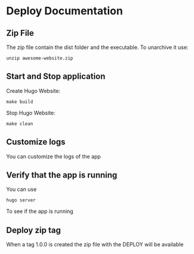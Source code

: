 # Deploy Documentation

## Zip File

The zip file contain the dist folder and the executable.
To unarchive it use:

    unzip awesome-website.zip

## Start and Stop application

Create Hugo Website:

    make build

Stop Hugo Website:

    make clean

## Customize logs

You can customize the logs of the app

## Verify that the app is running

You can use

    hugo server

To see if the app is running

## Deploy zip tag

When a tag 1.0.0 is created the zip file with the DEPLOY will be available
